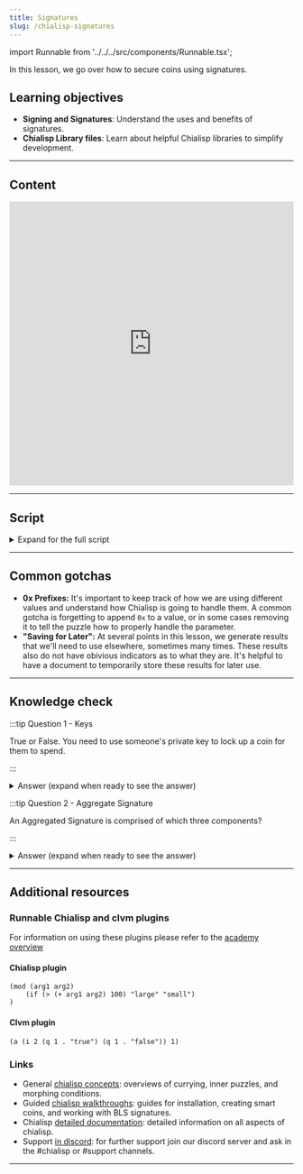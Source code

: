 ```yaml
---
title: Signatures
slug: /chialisp-signatures
---
```


import Runnable from '../../../src/components/Runnable.tsx';

In this lesson, we go over how to secure coins using signatures.

## Learning objectives

- **Signing and Signatures**: Understand the uses and benefits of signatures.
- **Chialisp Library files**: Learn about helpful Chialisp libraries to simplify development.

---

## Content

<div class="videoWrapper">
<iframe width="100%" height="504" src="https://www.youtube.com/embed/zD1rhLKgc9Y" frameborder="0" allowfullscreen="allowfullscreen"></iframe>
</div>

---

## Script

<details>

<summary> Expand for the full script </summary>

00:00  
We created our first smart coin and secured it so that only someone with the correct password could spend it. In this video, we'll use a signature to secure our coin so that only the person with the correct signature will be able to spend the coin.

00:20  
So what is a signature? A digital signature allows you to sign a message with a private key. This message can then be verified by a recipient using your public key. Let's start with an example of signing a message and then verifying it.

00:40  
Run `chia keys sign --message` with the message `"hello" --hdpath m` then choose your wallet ID. This process will sign the message 'hello' with your private key. To verify this message we'll run `chia keys verify` enter the message, then the signature and the sender's public key. (`chia keys verify --message hello --signature [SIG] --public_key [PUB_KEY]`)

01:00  
So now that we know how signing works, let's create a coin that can be spent when given the correct signature. So in our chialisp file, let's define a module that takes two parameters. The first will be a public key that we'll curry in later. This will determine who is able to spend the coin.

01:20  
The second parameter will be the conditions that determine how the coin will be spent. Next, we'll include some libraries to make our code a bit easier to write. The first lets us use written condition codes rather than number codes, and the second is a library for tree hashing.

01:40  
To install these libraries, run this command in the terminal. `cdv clsp retrieve sha256tree condition-codes`. Back to our chialisp file, we'll define a combine statement with`c` and for the first parameter, create a list composed of the `AGG_SIG_ME` condition, our public key parameter and the conditions parameter run through the tree hashing library. (`(c (list AGG_SIG_ME PUBLIC_KEY (sha256tree conditions)) conditions)`)

02:00  
The second parameter in the combine statement will be the conditions that are passed into the program. So what does this do? Well the `AGG_SIG_ME` condition is a standard condition that signs a message with a public key. In this case we are currying in the key and the message is the tree hash of the conditions parameter.

02:20  
We do this so that the conditions cannot be modified by the farmer. So in order to spend the coin, the user must provide a solution that contains a list of conditions; or how they'd like to spend the coin; as well as a signature to show that they are the ones authorized to do so.

02:40  
For this example, we're going to create a solution that uses the `CREATE_COIN` condition to essentially unlock the value of the coin and send it back to our wallet. First, let's finish creating this coin. We'll get our master public key with `chia keys show` and curry that into our program. It's important to prefix the key with `0x` to show that it is a value.

03:00  
Now we'll get the puzzle reveal with `opc` and enter in the compiled code. Make sure to save this for later. And for the puzzle hash we'll run `opc -h` and enter the compiled code. We'll save this for later as well. We'll need to take the puzzle hash and encode it into an address. Run `cdv encode --prefix txch` and enter the puzzle hash.

03:20  
That gives us the puzzle address. Now we'll send an amount of chia to this address to lock it. And we'll check the status. Once confirmed, we'll be ready to spend it.

03:40  
To spend the coin, we'll need to create a spend bundle. Take a look at this outline. this should look familiar to the spend bundle we created in the previous video. We'll need four things, the coin record, the puzzle reveal which we already calculated, the solution we want to provide, and an aggregated signature to authorize our spend.

04:00  
To get the coin record, run `cdv rpc coinrecords --by puzzlehash` and enter the puzzle hash from earlier. Copy the coin object and paste it into the spend bundle template. Next we can enter the puzzle reveal we calculated earlier. For the solution, we're going to have to so some work.

04:20  
We'll use the standard condition `CREATE_COIN` to unlock the value of the coin and send it back to our wallet. To do that, we'll need our address which we can get with `chia wallet get address` and decode it to get the wallet address puzzle hash with `cdv decode` and our address.

04:40  
To craft the solution, we'll run this command where `51` is the `CREATE_COIN` condition code, our wallet address puzzle hash, and an amount in mojo. We can enter this response into the solution of our spend bundle.

05:00  
Finally, the aggregated signature. Remember that the message we are signing is the tree hash of our conditions; or our solution. So first, let's generate that hash. Next we'll also need the coin ID and the genesis challenge. The genesis challenge is a standard value for each network.

05:20  
You can find the appropriate challenge by entering `chia show -s` and searching for 'genesis challenge'. Since we're on testnet10, our challenge is this value starting with 'AE'. For the coin ID, we actually need the parent ID, the puzzle hash, and the amount which can all be found in the coin record we copied earlier.

05:40  
To get the coin ID, we'll run `cdv inspect -id coins` enter the parent ID, the puzzle hash, and the amount. (`cdv inspect -id coins --parent-id [PARENT_ID] --puzzle-hash [PUZZLE_HASH] --amount [AMOUNT]`) The `AGG_SIG_ME` condition expects the concatenation of the conditions treehash, coin ID, and genesis challenge, so run

06:00  
`concat` the conditions treehash, coin ID, and genesis challenge. Make sure to use the prefix `0x` to signify that these are values. Now let's sign this message and since we're NOT using it as a value, remember to remove the `0x` prefix this time.

06:20  
Now we can enter this signature into our spend bundle and push it. Run `cdv rpc pushtx spendbundle.json`. If your signature is incorrect, you'll get a failure message. Otherwise, congratulations! You've created a smart coin secured with a signature and spent it.

06:40  
So we've talked in this video about how signatures work, their importance, and how to implement them into a smart coin. Thanks so much for watching, I'll see you next time.

</details>

---

## Common gotchas

- **0x Prefixes:** It's important to keep track of how we are using different values and understand how Chialisp is going to handle them. A common gotcha is forgetting to append `0x` to a value, or in some cases removing it to tell the puzzle how to properly handle the parameter.
- **"Saving for Later":** At several points in this lesson, we generate results that we'll need to use elsewhere, sometimes many times. These results also do not have obivious indicators as to what they are. It's helpful to have a document to temporarily store these results for later use.

---

## Knowledge check

:::tip Question 1 - Keys

True or False. You need to use someone's private key to lock up a coin for them to spend.

:::

<details>

<summary> Answer (expand when ready to see the answer)  </summary>

False. You would use their public key. Private keys are to be kept secret and never revealed to anyone.

</details>

:::tip Question 2 - Aggregate Signature

An Aggregated Signature is comprised of which three components?

:::

<details>

<summary> Answer (expand when ready to see the answer) </summary>

The `AGG_SIG_ME` condition expects a concatenated value of the following:

1. The conditions treehash.
2. The coin ID.
3. The genesis challenge.

</details>

---

## Additional resources

### Runnable Chialisp and clvm plugins

For information on using these plugins please refer to the [academy overview](/academy-overview#runnable-chialisp-and-clvm-plugins)

#### Chialisp plugin

<Runnable flavor='chialisp' input='(10 99)'>

```chialisp
(mod (arg1 arg2)
    (if (> (+ arg1 arg2) 100) "large" "small")
)
```

</Runnable>

#### Clvm plugin

<Runnable flavor='clvm' input='(1)'>

```chialisp
(a (i 2 (q 1 . "true") (q 1 . "false")) 1)
```

</Runnable>

### Links

- General [chialisp concepts](https://docs.chia.net/guides/chialisp-concepts): overviews of currying, inner puzzles, and morphing conditions.
- Guided [chialisp walkthroughs](https://docs.chia.net/guides/): guides for installation, creating smart coins, and working with BLS signatures.
- Chialisp [detailed documentation](https://chialisp.com/): detailed information on all aspects of chialisp.
- Support [in discord](https://discord.gg/chia): for further support join our discord server and ask in the #chialisp or #support channels.

---
